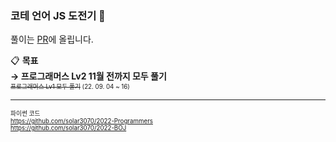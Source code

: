 ### 코테 언어 JS 도전기 👏

풀이는 [PR](https://github.com/algo-malgo/jungo-malgo/pulls?q=is%3Apr+is%3Aclosed)에 올립니다. 

📋 <b>목표  
→ 프로그래머스 Lv2 11월 전까지 모두 풀기</b>  
<sub><sup>~~프로그래머스 Lv1 모두 풀기~~ (22. 09. 04 ~ 16)</sub></sup></br>

---
<sub><sup>파이썬 코드</sub></sup></br>
<sub><sup>https://github.com/solar3070/2022-Programmers</sub></sup></br>
<sub><sup>https://github.com/solar3070/2022-BOJ</sub></sup></br>
